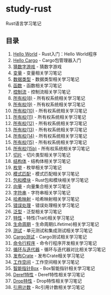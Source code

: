 # study-rust

Rust语言学习笔记

## 目录

1. [Hello World](01_hello_world/01_hello_world.md) - Rust入门：Hello World程序
2. [Hello Cargo](02_hello_cargo/02_hello_cargo.md) - Cargo包管理器入门
3. [猜数字游戏](03_guessing_game/03_guessing_game.md) - 猜数字游戏
4. [变量](04_variables/04_variables.md) - 变量相关学习笔记
5. [数据类型](05_type/05_type.md) - 数据类型相关学习笔记
6. [函数](06_functions/06_functions.md) - 函数相关学习笔记
7. [控制流](07_control_flow/07_control_flow.md) - 控制流相关学习笔记
8. [所有权(8)](08_ownership/08_ownership.md) - 所有权系统相关学习笔记
9. [所有权(9)](09_ownership/09_ownership.md) - 所有权系统相关学习笔记
10. [所有权(10)](10_ownership/10_ownership.md) - 所有权系统相关学习笔记
11. [所有权(11)](11_ownership/11_ownership.md) - 所有权系统相关学习笔记
12. [所有权(12)](12_ownership/12_ownership.md) - 所有权系统相关学习笔记
13. [所有权(13)](13_ownership/13_ownership.md) - 所有权系统相关学习笔记
14. [所有权(14)](14_ownership/14_ownership.md) - 所有权系统相关学习笔记
15. [所有权(15)](15_ownership/15_ownership.md) - 所有权系统相关学习笔记
16. [所有权(15b)](15b_ownership/15b_ownership.md) - 所有权系统相关学习笔记
17. [切片](16_slice/16_slice.md) - 切片类型相关学习笔记
18. [结构体](17_struct/17_struct.md) - 结构体相关学习笔记
19. [枚举](18_enum/18_enum.md) - 枚举相关学习笔记
20. [模式匹配](19_match/19_match.md) - 模式匹配相关学习笔记
21. [包和模块](20_crate/20_crate.md) - Rust包和模块相关学习笔记
22. [向量](21_vector/21_vector.md) - 向量集合相关学习笔记
23. [字符串](22_string/22_string.md) - 字符串相关学习笔记
24. [哈希映射](23_hashMap/23_hashMap.md) - 哈希映射相关学习笔记
25. [错误处理](24_error/24_error.md) - 错误处理相关学习笔记
26. [泛型](25_generic/25_generic.md) - 泛型相关学习笔记
27. [特性](26_trait/26_trait.md) - 特性(Trait)相关学习笔记
28. [生命周期](27_lifetime/27_lifetime.md) - 生命周期(Lifetime)相关学习笔记
29. [测试](28_use_test/28_use_test.md) - 单元测试和集成测试相关学习笔记
30. [Cargo测试](29_use_cargo_test/29_use_cargo_test.md) - Cargo测试相关学习笔记
31. [命令行程序](30_minigrep/30_minigrep.md) - 命令行程序开发相关学习笔记
32. [循环与迭代器](31_loop_vs_iterator/31_loop_vs_iterator.md) - 循环与迭代器对比相关学习笔记
33. [发布Crate](32_publish_crate/32_publish_crate.md) - 发布Crate相关学习笔记
34. [工作空间](33_use_workspace/33_use_workspace.md) - 工作空间相关学习笔记
35. [智能指针Box](34_use_Box/34_use_Box.md) - Box智能指针相关学习笔记
36. [Deref特性](35_deref_trait/35_deref_trait.md) - Deref特性相关学习笔记
37. [Drop特性](36_drop_trait/36_drop_trait.md) - Drop特性相关学习笔记
38. [引用计数](37_Rc/37_Rc.md) - Rc引用计数相关学习笔记
